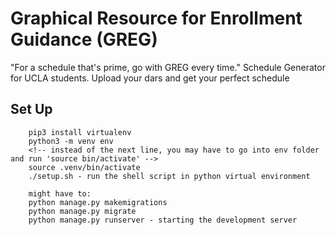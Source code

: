 # Graphical Resource for Enrollment Guidance (GREG)

"For a schedule that's prime, go with GREG every time."
Schedule Generator for UCLA students. Upload your dars and get your perfect schedule

## Set Up
```
    pip3 install virtualenv
    python3 -m venv env
    <!-- instead of the next line, you may have to go into env folder and run 'source bin/activate' -->
    source .venv/bin/activate 
    ./setup.sh - run the shell script in python virtual environment 

    might have to:
    python manage.py makemigrations
    python manage.py migrate
    python manage.py runserver - starting the development server
```
